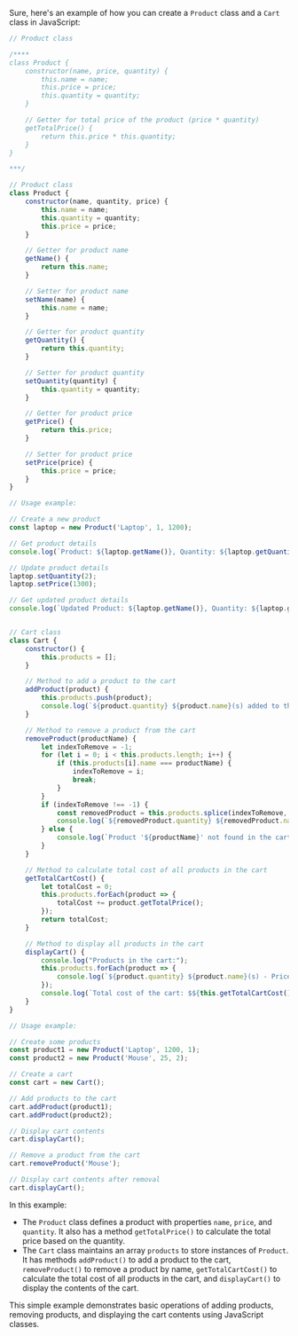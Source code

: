 Sure, here's an example of how you can create a `Product` class and a `Cart` class in JavaScript:

```javascript
// Product class

/****
class Product {
    constructor(name, price, quantity) {
        this.name = name;
        this.price = price;
        this.quantity = quantity;
    }

    // Getter for total price of the product (price * quantity)
    getTotalPrice() {
        return this.price * this.quantity;
    }
}

***/

// Product class
class Product {
    constructor(name, quantity, price) {
        this.name = name;
        this.quantity = quantity;
        this.price = price;
    }

    // Getter for product name
    getName() {
        return this.name;
    }

    // Setter for product name
    setName(name) {
        this.name = name;
    }

    // Getter for product quantity
    getQuantity() {
        return this.quantity;
    }

    // Setter for product quantity
    setQuantity(quantity) {
        this.quantity = quantity;
    }

    // Getter for product price
    getPrice() {
        return this.price;
    }

    // Setter for product price
    setPrice(price) {
        this.price = price;
    }
}

// Usage example:

// Create a new product
const laptop = new Product('Laptop', 1, 1200);

// Get product details
console.log(`Product: ${laptop.getName()}, Quantity: ${laptop.getQuantity()}, Price: $${laptop.getPrice().toFixed(2)}`);

// Update product details
laptop.setQuantity(2);
laptop.setPrice(1300);

// Get updated product details
console.log(`Updated Product: ${laptop.getName()}, Quantity: ${laptop.getQuantity()}, Price: $${laptop.getPrice().toFixed(2)}`);


// Cart class
class Cart {
    constructor() {
        this.products = [];
    }

    // Method to add a product to the cart
    addProduct(product) {
        this.products.push(product);
        console.log(`${product.quantity} ${product.name}(s) added to the cart.`);
    }

    // Method to remove a product from the cart
    removeProduct(productName) {
        let indexToRemove = -1;
        for (let i = 0; i < this.products.length; i++) {
            if (this.products[i].name === productName) {
                indexToRemove = i;
                break;
            }
        }
        if (indexToRemove !== -1) {
            const removedProduct = this.products.splice(indexToRemove, 1)[0];
            console.log(`${removedProduct.quantity} ${removedProduct.name}(s) removed from the cart.`);
        } else {
            console.log(`Product '${productName}' not found in the cart.`);
        }
    }

    // Method to calculate total cost of all products in the cart
    getTotalCartCost() {
        let totalCost = 0;
        this.products.forEach(product => {
            totalCost += product.getTotalPrice();
        });
        return totalCost;
    }

    // Method to display all products in the cart
    displayCart() {
        console.log("Products in the cart:");
        this.products.forEach(product => {
            console.log(`${product.quantity} ${product.name}(s) - Price per unit: $${product.price.toFixed(2)}, Total price: $${product.getTotalPrice().toFixed(2)}`);
        });
        console.log(`Total cost of the cart: $${this.getTotalCartCost().toFixed(2)}`);
    }
}

// Usage example:

// Create some products
const product1 = new Product('Laptop', 1200, 1);
const product2 = new Product('Mouse', 25, 2);

// Create a cart
const cart = new Cart();

// Add products to the cart
cart.addProduct(product1);
cart.addProduct(product2);

// Display cart contents
cart.displayCart();

// Remove a product from the cart
cart.removeProduct('Mouse');

// Display cart contents after removal
cart.displayCart();
```

In this example:

- The `Product` class defines a product with properties `name`, `price`, and `quantity`. It also has a method `getTotalPrice()` to calculate the total price based on the quantity.
- The `Cart` class maintains an array `products` to store instances of `Product`. It has methods `addProduct()` to add a product to the cart, `removeProduct()` to remove a product by name, `getTotalCartCost()` to calculate the total cost of all products in the cart, and `displayCart()` to display the contents of the cart.

This simple example demonstrates basic operations of adding products, removing products, and displaying the cart contents using JavaScript classes.
